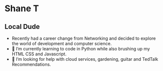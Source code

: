 # Shane T
## Local Dude
- Recently had a career change from Networking and decided to explore the world of development and computer science. 
- 🌱 I’m currently learning  to code in Python while also brushing up my HTML CSS and Javascript.  
- 🤔 I’m looking for help with cloud services, gardening, guitar and TedTalk Recommendations.

<!--


Here are some ideas to get you started:

- 🔭 I’m currently working on ...

- 👯 I’m looking to collaborate on ...

- 💬 Ask me about ...
- 📫 How to reach me: ...
- 😄 Pronouns: ...
- ⚡ Fun fact: ...
-->
